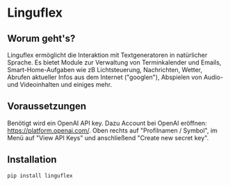 # Linguflex

## Worum geht's?

Linguflex ermöglicht die Interaktion mit Textgeneratoren in natürlicher Sprache. 
Es bietet Module zur Verwaltung von Terminkalender und Emails, Smart-Home-Aufgaben wie zB Lichtsteuerung, Nachrichten, Wetter, Abrufen aktueller Infos aus dem Internet ("googlen"), Abspielen von Audio- und Videoinhalten und einiges mehr.

## Voraussetzungen

Benötigt wird ein OpenAI API key. Dazu Account bei OpenAI eröffnen: https://platform.openai.com/. Oben rechts auf "Profilnamen / Symbol", im Menü auf "View API Keys" und anschließend "Create new secret key".

## Installation

`pip install linguflex`

